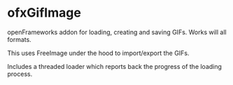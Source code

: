 # ofxGifImage
openFrameworks addon for loading, creating and saving GIFs. Works will all formats.

This uses FreeImage under the hood to import/export the GIFs.

Includes a threaded loader which reports back the progress of the loading process.

